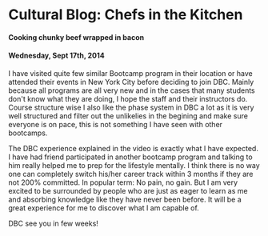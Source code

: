 # Cultural Blog: Chefs in the Kitchen
#### Cooking chunky beef wrapped in bacon
#### Wednesday, Sept 17th, 2014

I have visited quite few similar Bootcamp program in their location or have attended their events in New York City before deciding to join DBC. Mainly because all programs are all very new and in the cases that many students don't know what they are doing, I hope the staff and their instructors do. Course structure wise I also like the phase system in DBC a lot as it is very well structured and filter out the unlikelies in the begining and make sure everyone is on pace, this is not something I have seen with other bootcamps.

The DBC experience explained in the video is exactly what I have expected. I have had friend participated in another bootcamp program and talking to him really helped me to prep for the lifestyle mentally. I think there is no way one can completely switch his/her career track within 3 months if they are not 200% committed. In popular term: No pain, no gain. But I am very excited to be surrounded by people who are just as eager to learn as me and absorbing knowledge like they have never been before. It will be a great experience for me to discover what I am capable of.

DBC see you in few weeks!